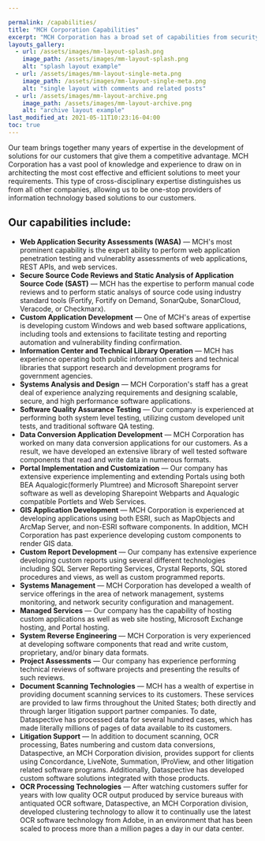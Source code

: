 ```yaml
---

permalink: /capabilities/
title: "MCH Corporation Capabilities"
excerpt: "MCH Corporation has a broad set of capabilities from security assessments to records management."
layouts_gallery:
  - url: /assets/images/mm-layout-splash.png
    image_path: /assets/images/mm-layout-splash.png
    alt: "splash layout example"
  - url: /assets/images/mm-layout-single-meta.png
    image_path: /assets/images/mm-layout-single-meta.png
    alt: "single layout with comments and related posts"
  - url: /assets/images/mm-layout-archive.png
    image_path: /assets/images/mm-layout-archive.png
    alt: "archive layout example"
last_modified_at: 2021-05-11T10:23:16-04:00
toc: true
---
```


Our team brings together many years of expertise in the development of solutions for our customers that give them a competitive advantage. MCH Corporation has a vast pool of knowledge and experience to draw on in architecting the most cost effective and efficient solutions to meet your requirements. This type of cross-disciplinary expertise distinguishes us from all other companies, allowing us to be one-stop providers of information technology based solutions to our customers.

## Our capabilities include:

- **Web Application Security Assessments (WASA)** — MCH's most prominent capability is the expert ability to perform web application penetration testing and vulnerablity assessments of web applications, REST APIs, and web services.
- **Secure Source Code Reviews and Static Analysis of Application Source Code (SAST)** — MCH has the expertise to perform manual code reviews and to perform static analsys of source code using industry standard tools (Fortify, Fortify on Demand, SonarQube, SonarCloud, Veracode, or Checkmarx).
- **Custom Application Development** — One of MCH's areas of expertise is developing custom Windows and web based software applications, including tools and extensions to facilitate testing and reporting automation and vulnerability finding confirmation.
- **Information Center and Technical Library Operation** — MCH has experience operating both public information centers and technical libraries that support research and development programs for government agencies.
- **Systems Analysis and Design** — MCH Corporation's staff has a great deal of experience analyzing requirements and designing scalable, secure, and high performance software applications.
- **Software Quality Assurance Testing** — Our company is experienced at performing both system level testing, utilizing custom developed unit tests, and traditional software QA testing.
- **Data Conversion Application Development** — MCH Corporation has worked on many data conversion applications for our customers.  As a result, we have developed an extensive library of well tested software components that read and write data in numerous formats.
- **Portal Implementation and Customization** — Our company has extensive experience implementing and extending Portals using both BEA Aqualogic(formerly Plumtree) and Microsoft Sharepoint server software as well as developing Sharepoint Webparts and Aqualogic compatible Portlets and Web Services.
- **GIS Application Development** — MCH Corporation is experienced at developing applications using both ESRI, such as MapObjects and ArcMap Server, and non-ESRI software components. In addition, MCH Corporation has past experience developing custom components to render GIS data.
- **Custom Report Development** — Our company has extensive experience developing custom reports using several different technologies including SQL Server Reporting Services, Crystal Reports, SQL stored procedures and views, as well as custom programmed reports.
- **Systems Management** — MCH Corporation has developed a wealth of service offerings in the area of network management, systems monitoring, and network security configuration and management.
- **Managed Services** — Our company has the capability of hosting custom applications as well as web site hosting, Microsoft Exchange hosting, and Portal hosting.
- **System Reverse Engineering** — MCH Corporation is very experienced at developing software components that read and write custom, proprietary, and/or binary data formats.
- **Project Assessments** — Our company has experience performing technical reviews of software projects and presenting the results of such reviews.
- **Document Scanning Technologies** — MCH has a wealth of expertise in providing document scanning services to its customers. These services are provided to law firms throughout the United States; both directly and through larger litigation support partner companies. To date, Dataspective has processed data for several hundred cases, which has made literally millions of pages of data available to its customers.
- **Litigation Support** — In addition to document scanning, OCR processing, Bates numbering and custom data conversions, Dataspective, an MCH Corporation division, provides support for clients using Concordance, LiveNote, Summation, IProView, and other litigation related software programs.  Additionally, Dataspective has developed custom software solutions integrated with those products.
- **OCR Processing Technologies** — After watching customers suffer for years with low quality OCR output produced by service bureaus with antiquated OCR software, Dataspective, an MCH Corporation division, developed clustering technology to allow it to continually use the latest OCR software technology from Adobe, in an environment that has been scaled to process more than a million pages a day in our data center. 

